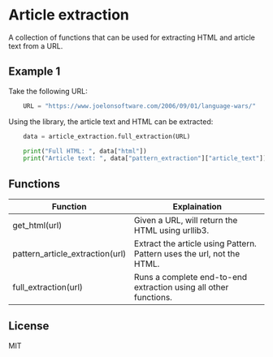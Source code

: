 # Article extraction

A collection of functions that can be used for extracting HTML and article text from a URL.

## Example 1
Take the following URL:

```python
    URL = "https://www.joelonsoftware.com/2006/09/01/language-wars/"
```

Using the library, the article text and HTML can be extracted:

```python
    data = article_extraction.full_extraction(URL)

    print("Full HTML: ", data["html"])
	print("Article text: ", data["pattern_extraction"]["article_text"])
```

## Functions

| Function | Explaination |
| ------ | ------ |
| get_html(url) | Given a URL, will return the HTML using urllib3. |
| pattern_article_extraction(url) | Extract the article using Pattern. Pattern uses the url, not the HTML. |
| full_extraction(url) | Runs a complete end-to-end extraction using all other functions. |



## License
MIT

